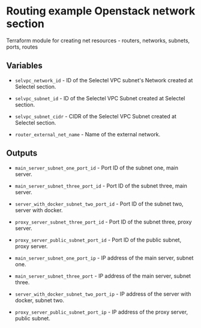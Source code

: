 # Routing example Openstack network section

Terraform module for creating net resources - routers, networks, subnets, ports, routes

## Variables

  * `selvpc_network_id` - ID of the Selectel VPC subnet's Network created at Selectel section.

  * `selvpc_subnet_id` - ID of the Selectel VPC Subnet created at Selectel section.

  * `selvpc_subnet_cidr` -  CIDR of the Selectel VPC Subnet created at Selectel section.

  * `router_external_net_name` - Name of the external network.

## Outputs

  * `main_server_subnet_one_port_id` - Port ID of the subnet one, main server.

  * `main_server_subnet_three_port_id` - Port ID of the subnet three, main server.

  * `server_with_docker_subnet_two_port_id` - Port ID of the subnet two, server with docker.

  * `proxy_server_subnet_three_port_id` - Port ID of the subnet three, proxy server.

  * `proxy_server_public_subnet_port_id` - Port ID of the public subnet, proxy server.

  * `main_server_subnet_one_port_ip` - IP address of the main server, subnet one.

  * `main_server_subnet_three_port` - IP address of the main server, subnet three.

  * `server_with_docker_subnet_two_port_ip` - IP address of the server with docker, subnet two.

  * `proxy_server_public_subnet_port_ip` - IP address of the proxy server, public subnet.
